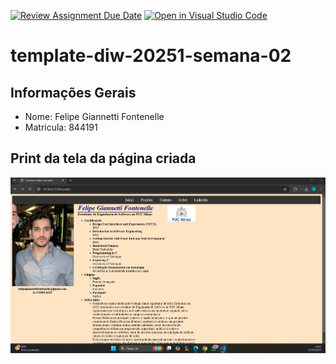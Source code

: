 [![Review Assignment Due Date](https://classroom.github.com/assets/deadline-readme-button-22041afd0340ce965d47ae6ef1cefeee28c7c493a6346c4f15d667ab976d596c.svg)](https://classroom.github.com/a/T_SLJQ6l)
[![Open in Visual Studio Code](https://classroom.github.com/assets/open-in-vscode-2e0aaae1b6195c2367325f4f02e2d04e9abb55f0b24a779b69b11b9e10269abc.svg)](https://classroom.github.com/online_ide?assignment_repo_id=18391635&assignment_repo_type=AssignmentRepo)
# template-diw-20251-semana-02

## Informações Gerais
- Nome: Felipe Giannetti Fontenelle
- Matricula: 844191

## Print da tela da página criada
![alt text](image.png)
